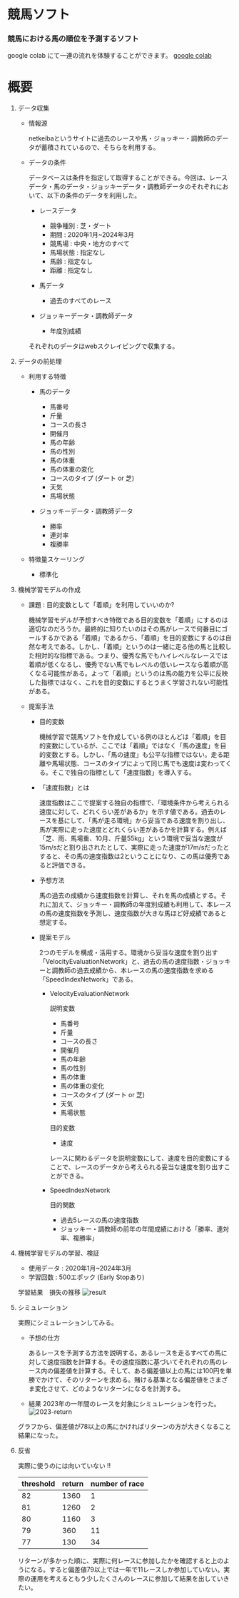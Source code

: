 # 競馬ソフト
### 競馬における馬の順位を予測するソフト

google colab にて一連の流れを体験することができます。
[google colab](https://colab.research.google.com/drive/1UD0edjMjBPdkkzhGdDKij3Ija1s3vYx6?usp=sharing)

# 概要
1. データ収集
   - 情報源
  
        netkeibaというサイトに過去のレースや馬・ジョッキー・調教師のデータが蓄積されているので、そちらを利用する。
        
    - データの条件
  
        データベースは条件を指定して取得することができる。今回は、レースデータ・馬のデータ・ジョッキーデータ・調教師データのそれぞれにおいて、以下の条件のデータを利用した。

        - レースデータ
          - 競争種別 : 芝・ダート
          - 期間 : 2020年1月~2024年3月
          - 競馬場 : 中央・地方のすべて
          - 馬場状態 : 指定なし
          - 馬齢 : 指定なし
          - 距離 : 指定なし
  
        - 馬データ
          - 過去のすべてのレース
  
        - ジョッキーデータ・調教師データ
          - 年度別成績
  
        それぞれのデータはwebスクレイピングで収集する。

2. データの前処理
    - 利用する特徴
      - 馬のデータ
        - 馬番号
        - 斤量
        - コースの長さ
        - 開催月
        - 馬の年齢
        - 馬の性別
        - 馬の体重
        - 馬の体重の変化
        - コースのタイプ (ダート or 芝)
        - 天気
        - 馬場状態 

      - ジョッキーデータ・調教師データ
        - 勝率
        - 連対率
        - 複勝率

    - 特徴量スケーリング
      - 標準化



3. 機械学習モデルの作成

    - 課題 : 目的変数として「着順」を利用していいのか?

        機械学習モデルが予想すべき特徴である目的変数を「着順」にするのは適切なのだろうか。最終的に知りたいのはその馬がレースで何番目にゴールするかである「着順」であるから、「着順」を目的変数にするのは自然な考えである。しかし、「着順」というのは一緒に走る他の馬と比較した相対的な指標である。つまり、優秀な馬でもハイレベルなレースでは着順が低くなるし、優秀でない馬でもレベルの低いレースなら着順が高くなる可能性がある。よって「着順」というのは馬の能力を公平に反映した指標ではなく、これを目的変数にするとうまく学習されない可能性がある。

    - 提案手法
        - 目的変数

            機械学習で競馬ソフトを作成している例のほとんどは「着順」を目的変数にしているが、ここでは「着順」ではなく「馬の速度」を目的変数とする。しかし、「馬の速度」も公平な指標ではない。走る距離や馬場状態、コースのタイプによって同じ馬でも速度は変わってくる。そこで独自の指標として「速度指数」を導入する。

        - 「速度指数」とは

            速度指数はここで提案する独自の指標で、「環境条件から考えられる速度に対して、どれくらい差があるか」を示す値である。過去のレースを基にして、「馬が走る環境」から妥当である速度を割り出し、馬が実際に走った速度とどれくらい差があるかを計算する。例えば「芝、雨、馬場重、10月、斤量55kg」という環境で妥当な速度が15m/sだと割り出されたとして、実際に走った速度が17m/sだったとすると、その馬の速度指数は2ということになり、この馬は優秀であると評価できる。

        - 予想方法

            馬の過去の成績から速度指数を計算し、それを馬の成績とする。それに加えて、ジョッキー・調教師の年度別成績も利用して、本レースの馬の速度指数を予測し、速度指数が大きな馬ほど好成績であると想定する。

        - 提案モデル

            2つのモデルを構成・活用する。環境から妥当な速度を割り出す「VelocityEvaluationNetwork」と、過去の馬の速度指数・ジョッキーと調教師の過去成績から、本レースの馬の速度指数を求める「SpeedIndexNetwork」である。

            - VelocityEvaluationNetwork

                説明変数
                - 馬番号
                - 斤量
                - コースの長さ
                - 開催月
                - 馬の年齢
                - 馬の性別
                - 馬の体重
                - 馬の体重の変化
                - コースのタイプ (ダート or 芝)
                - 天気
                - 馬場状態 

                目的変数
                - 速度

                レースに関わるデータを説明変数にして、速度を目的変数にすることで、レースのデータから考えられる妥当な速度を割り出すことができる。
            
            - SpeedIndexNetwork

                目的関数
                - 過去5レースの馬の速度指数
                - ジョッキー・調教師の前年の年間成績における「勝率、連対率、複勝率」


4. 機械学習モデルの学習、検証

    - 使用データ : 2020年1月~2024年3月
    - 学習回数 : 500エポック (Early Stopあり)

    学習結果　損失の推移
   ![result](https://github.com/SoshiHigaki/KeibaAI_Public/assets/145969282/6d3d8979-f006-479e-82d7-1633b01db74e)


5. シミュレーション
    
    実際にシミュレーションしてみる。

    - 予想の仕方

        あるレースを予測する方法を説明する。あるレースを走るすべての馬に対して速度指数を計算する。その速度指数に基づいてそれぞれの馬のレース内の偏差値を計算する。そして、ある偏差値以上の馬には100円を単勝でかけて、そのリターンを求める。賭ける基準となる偏差値をさまざま変化させて、どのようなリターンになるを計測する。

    - 結果
    2023年の一年間のレースを対象にシミュレーションを行った。
   ![2023-return](https://github.com/SoshiHigaki/KeibaAI_Public/assets/145969282/59316d7b-cd27-4776-84c4-1cd94e3692fd)

    グラフから、偏差値が78以上の馬にかければリターンの方が大きくなること結果になった。

6. 反省

    実際に使うのには向いていない !!


    | threshold | return | number of race |
    | - | - | - |
    | 82 | 1360 | 1 |
    | 81 | 1260 | 2 |
    | 80 | 1160 | 3 |
    | 79 | 360 | 11 |
    | 77 | 130 | 34 |

    リターンが多かった順に、実際に何レースに参加したかを確認すると上のようになる。すると偏差値79以上では一年で11レースしか参加していない。実際の運用を考えるともう少したくさんのレースに参加して結果を出していきたい。
